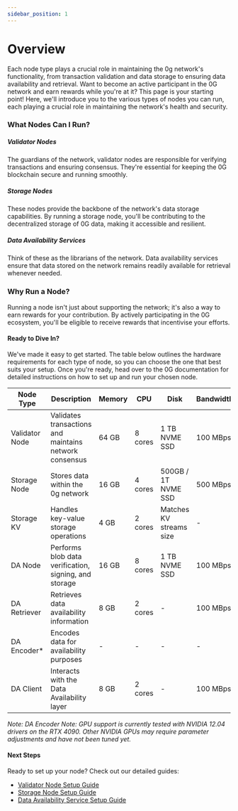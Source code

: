 ```yaml
---
sidebar_position: 1
---
```


# Overview
Each node type plays a crucial role in maintaining the 0g network's functionality, from transaction validation and data storage to ensuring data availability and retrieval. Want to become an active participant in the 0G network and earn rewards while you're at it? This page is your starting point! Here, we'll introduce you to the various types of nodes you can run, each playing a crucial role in maintaining the network's health and security.

### What Nodes Can I Run?

##### **Validator Nodes**
The guardians of the network, validator nodes are responsible for verifying transactions and ensuring consensus. They're essential for keeping the 0G blockchain secure and running smoothly.

##### **Storage Nodes**
These nodes provide the backbone of the network's data storage capabilities. By running a storage node, you'll be contributing to the decentralized storage of 0G data, making it accessible and resilient.

##### **Data Availability Services**
Think of these as the librarians of the network. Data availability services ensure that data stored on the network remains readily available for retrieval whenever needed.

### Why Run a Node?

Running a node isn't just about supporting the network; it's also a way to earn rewards for your contribution. By actively participating in the 0G ecosystem, you'll be eligible to receive rewards that incentivise your efforts.

#### Ready to Dive In?

We've made it easy to get started. The table below outlines the hardware requirements for each type of node, so you can choose the one that best suits your setup. Once you're ready, head over to the 0G documentation for detailed instructions on how to set up and run your chosen node.

| Node Type | Description | Memory | CPU | Disk | Bandwidth |
|-----------|-------------|--------|-----|------|-----------|
| Validator Node | Validates transactions and maintains network consensus | 64 GB | 8 cores | 1 TB NVME SSD | 100 MBps |
| Storage Node | Stores data within the 0g network | 16 GB | 4 cores | 500GB / 1T NVME SSD | 500 MBps |
| Storage KV | Handles key-value storage operations | 4 GB | 2 cores | Matches KV streams size | - |
| DA Node | Performs blob data verification, signing, and storage | 16 GB | 8 cores | 1 TB NVME SSD | 100 MBps |
| DA Retriever | Retrieves data availability information | 8 GB | 2 cores | - | 100 MBps |
| DA Encoder* | Encodes data for availability purposes | - | - | - | - |
| DA Client | Interacts with the Data Availability layer | 8 GB | 2 cores | - | 100 MBps |

*Note: DA Encoder Note: GPU support is currently tested with NVIDIA 12.04 drivers on the RTX 4090. Other NVIDIA GPUs may require parameter adjustments and have not been tuned yet.*

#### Next Steps
Ready to set up your node? Check out our detailed guides:

- [Validator Node Setup Guide](#)
- [Storage Node Setup Guide](#)
- [Data Availability Service Setup Guide](#)
